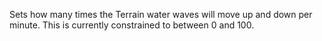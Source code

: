 Sets how many times the Terrain water waves will move up and down per minute. This is currently constrained to between 0 and 100.